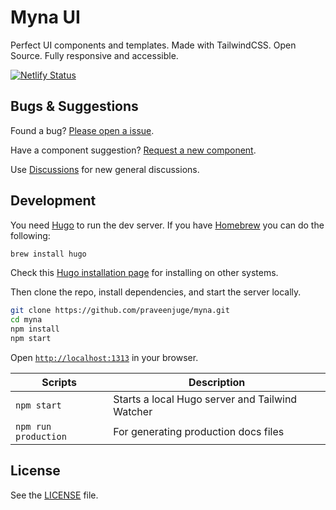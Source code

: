 # Myna UI

Perfect UI components and templates. Made with TailwindCSS. Open Source. Fully responsive and accessible.

[![Netlify Status](https://api.netlify.com/api/v1/badges/6f127b33-52f0-4c85-903f-d06f8d80b555/deploy-status)](https://app.netlify.com/sites/mynaui/deploys)

## Bugs & Suggestions

Found a bug? [Please open a issue](https://github.com/praveenjuge/myna/issues/new/choose).

Have a component suggestion? [Request a new component](https://github.com/praveenjuge/myna/issues/new/choose).

Use [Discussions](https://github.com/praveenjuge/myna/discussions) for new general discussions.

## Development

You need [Hugo](https://gohugo.io/) to run the dev server. If you have [Homebrew](https://brew.sh/) you can do the following:

```sh
brew install hugo
```

Check this [Hugo installation page](https://gohugo.io/getting-started/installing/) for installing on other systems.

Then clone the repo, install dependencies, and start the server locally.

```sh
git clone https://github.com/praveenjuge/myna.git
cd myna
npm install
npm start
```

Open [`http://localhost:1313`](http://localhost:1313) in your browser.

| Scripts              | Description                                     |
| -------------------- | ----------------------------------------------- |
| `npm start`          | Starts a local Hugo server and Tailwind Watcher |
| `npm run production` | For generating production docs files            |

## License

See the [LICENSE](https://github.com/praveenjuge/myna/blob/main/LICENSE) file.
